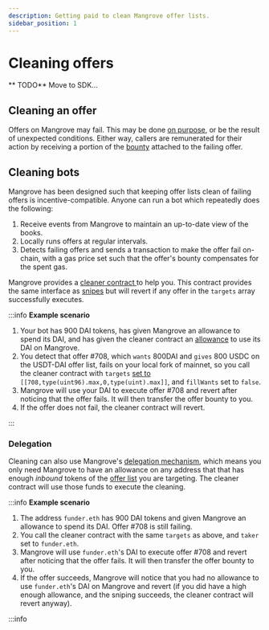 ```yaml
---
description: Getting paid to clean Mangrove offer lists.
sidebar_position: 1
---
```


# Cleaning offers

** TODO** Move to SDK...

## Cleaning an offer

Offers on Mangrove may fail. This may be done [on purpose](../explanations/taker-compensation.md), or be the result of unexpected conditions. Either way, callers are remunerated for their action by receiving a portion of the [bounty](../technical-references/taking-and-making-offers/reactive-offer/offer-provision.md) attached to the failing offer.

## Cleaning bots

Mangrove has been designed such that keeping offer lists clean of failing offers is incentive-compatible. Anyone can run a bot which repeatedly does the following:

1. Receive events from Mangrove to maintain an up-to-date view of the books.
2. Locally runs offers at regular intervals.
3. Detects failing offers and sends a transaction to make the offer fail on-chain, with a gas price set such that the offer's bounty compensates for the spent gas.

Mangrove provides a [cleaner contract ](../explanations/around-the-mangrove/mangroves-ecosystem/cleaner.md) to help you. This contract provides the same interface as [snipes](../technical-references/taking-and-making-offers/taker-order/#offer-sniping) but will revert if any offer in the `targets` array successfully executes.

:::info **Example scenario**

1. Your bot has 900 DAI tokens, has given Mangrove an allowance to spend its DAI, and has given the cleaner contract an [allowance](../technical-references/taking-and-making-offers/taker-order/delegate-takers.md) to use its DAI on Mangrove.
2. You detect that offer #708, which `wants` 800DAI and `gives` 800 USDC on the USDT-DAI offer list, fails on your local fork of mainnet, so you call the cleaner contract with `targets` [set to](../technical-references/taking-and-making-offers/taker-order/#offer-sniping) `[[708,type(uint96).max,0,type(uint).max]]`, and `fillWants` set to `false`.
3. Mangrove will use your DAI to execute offer #708 and revert after noticing that the offer fails. It will then transfer the offer bounty to you.
4. If the offer does not fail, the cleaner contract will revert.

:::

### Delegation

Cleaning can also use Mangrove's [delegation mechanism](../technical-references/taking-and-making-offers/taker-order/delegate-takers.md), which means you only need Mangrove to have an allowance on any address that that has enough _inbound_ tokens of the [offer list](contracts/technical-references/taking-and-making-offers/offer-list.md) you are targeting. The cleaner contract will use those funds to execute the cleaning.

:::info **Example scenario**

1. The address `funder.eth` has 900 DAI tokens and given Mangrove an allowance to spend its DAI. Offer #708 is still failing.
2. You call the cleaner contract with the same `targets` as above, and `taker` set to `funder.eth`.
3. Mangrove will use `funder.eth`'s DAI to execute offer #708 and revert after noticing that the offer fails. It will then transfer the offer bounty to you.
4. If the offer succeeds, Mangrove will notice that you had no allowance to use `funder.eth`'s DAI on Mangrove and revert (if you did have a high enough allowance, and the sniping succeeds, the cleaner contract will revert anyway).

:::info
